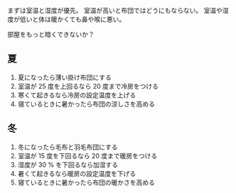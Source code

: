まずは室温と湿度が優先。
室温が高いと布団ではどうにもならない。
室温や湿度が低いと体は暖かくても鼻や喉に悪い。

部屋をもっと暗くできないか？

## 夏

1. 夏になったら薄い掛け布団にする
2. 室温が 25 度を上回るなら 20 度まで冷房をつける
3. 寒くて起きるなら冷房の設定温度を上げる
4. 寝ているときに暑かったら布団の涼しさを高める

## 冬

1. 冬になったら毛布と羽毛布団にする
2. 室温が 15 度を下回るなら 20 度まで暖房をつける
3. 湿度が 30 % を下回るなら加湿する
4. 暑くて起きるなら暖房の設定温度を下げる
5. 寝ているときに暑かったら布団の暖かさを高める
